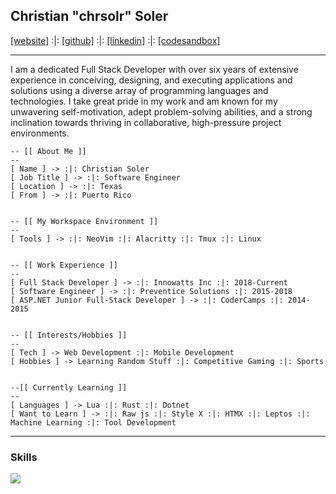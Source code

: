 ## Christian "chrsolr" Soler

<span>
<a href="https://chrsolr.me">[website]</a> 
:|: <a href="https://github.com/chrsolr/">[github]</a>
:|: <a href="https://www.linkedin.com/in/christiansoler/">[linkedin]</a>
:|: <a href="https://codesandbox.io/u/chrsolr">[codesandbox]</a>
</span>

---

I am a dedicated Full Stack Developer with over six years of extensive experience in conceiving, designing, and executing applications and solutions using a diverse array of programming languages and technologies. I take great pride in my work and am known for my unwavering self-motivation, adept problem-solving abilities, and a strong inclination towards thriving in collaborative, high-pressure project environments.

```
-- [[ About Me ]]
--
[ Name ] -> :|: Christian Soler
[ Job Title ] -> :|: Software Engineer
[ Location ] -> :|: Texas
[ From ] -> :|: Puerto Rico


-- [[ My Workspace Environment ]]
--
[ Tools ] -> :|: NeoVim :|: Alacritty :|: Tmux :|: Linux


-- [[ Work Experience ]]
--
[ Full Stack Developer ] -> :|: Innowatts Inc :|: 2018-Current
[ Software Engineer ] -> :|: Preventice Solutions :|: 2015-2018
[ ASP.NET Junior Full-Stack Developer ] -> :|: CoderCamps :|: 2014-2015


-- [[ Interests/Hobbies ]]
--
[ Tech ] -> Web Development :|: Mobile Development
[ Hobbies ] -> Learning Random Stuff :|: Competitive Gaming :|: Sports


--[[ Currently Learning ]]
--
[ Languages ] -> Lua :|: Rust :|: Dotnet
[ Want to Learn ] -> :|: Raw js :|: Style X :|: HTMX :|: Leptos :|: Machine Learning :|: Tool Development
```

---

### Skills

![](https://skillicons.dev/icons?i=neovim,ts,js,nodejs,react,docker,k8s,git,tailwind)
